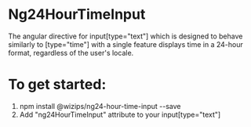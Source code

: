# Ng24HourTimeInput
The angular directive for input[type="text"] which is designed to behave similarly to [type="time"] with a single feature displays time in a 24-hour format, regardless of the user's locale.

# To get started:
1. npm install @wizips/ng24-hour-time-input --save
2. Add "ng24HourTimeInput" attribute to your input[type="text"] 
